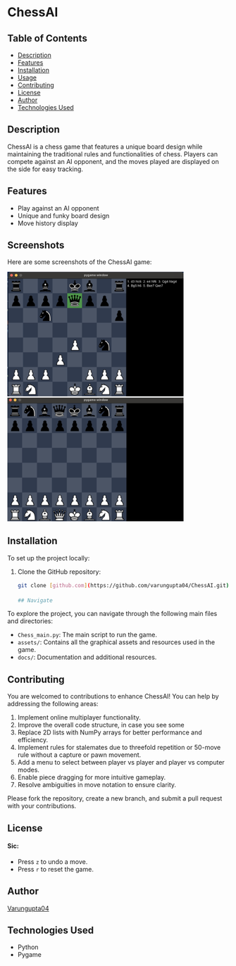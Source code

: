 # ChessAI

## Table of Contents
- [Description](#description)
- [Features](#features)
- [Installation](#installation)
- [Usage](#usage)
- [Contributing](#contributing)
- [License](#license)
- [Author](#author)
- [Technologies Used](#technologies-used)

## Description
ChessAI is a chess game that features a unique board design while maintaining the traditional rules and functionalities of chess. Players can compete against an AI opponent, and the moves played are displayed on the side for easy tracking.

## Features
- Play against an AI opponent
- Unique and funky board design
- Move history display

## Screenshots

Here are some screenshots of the ChessAI game:

<img src="images/ss1.png" alt="Screenshot 1" width="400"/>
<img src="images/ss2.png" alt="Screenshot 2" width="400"/>


## Installation
To set up the project locally:

1. Clone the GitHub repository:
   ```sh
   git clone [github.com](https://github.com/varungupta04/ChessAI.git)

   ## Navigate
To explore the project, you can navigate through the following main files and directories:
- `Chess_main.py`: The main script to run the game.
- `assets/`: Contains all the graphical assets and resources used in the game.
- `docs/`: Documentation and additional resources.


## Contributing

You are welcomed to contributions to enhance ChessAI! You can help by addressing the following areas:

1. Implement online multiplayer functionality.
2. Improve the overall code structure, in case you see some 
3. Replace 2D lists with NumPy arrays for better performance and efficiency.
4. Implement rules for stalemates due to threefold repetition or 50-move rule without a capture or pawn movement.
5. Add a menu to select between player vs player and player vs computer modes.
6. Enable piece dragging for more intuitive gameplay.
7. Resolve ambiguities in move notation to ensure clarity.


Please fork the repository, create a new branch, and submit a pull request with your contributions.

## License


#### Sic:
* Press `z` to undo a move.
* Press `r` to reset the game.

  
## Author

[Varungupta04](https://github.com/varungupta04)

## Technologies Used

- Python
- Pygame
